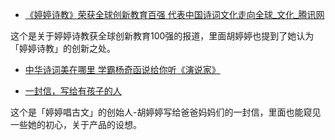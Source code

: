 - [《婷婷诗教》荣获全球创新教育百强 代表中国诗词文化走向全球_文化_腾讯网](http://cul.qq.com/a/20171014/001135.htm)

这个是关于婷婷诗教获全球创新教育100强的报道，里面胡婷婷也提到了她认为「婷婷诗教」的创新之处。

- [中华诗词美在哪里 学霸杨奇函说给你听《演说家》](http://v.ifeng.com/video_10379617.shtml)

- [一封信，写给有孩子的人](https://mp.weixin.qq.com/s/jj6ayXLp6ZXJxQTVVmE4gg)  

这个是「婷婷唱古文」的创始人-胡婷婷写给爸爸妈妈们的一封信，里面也能窥见一些她的初心，关于产品的设想。

